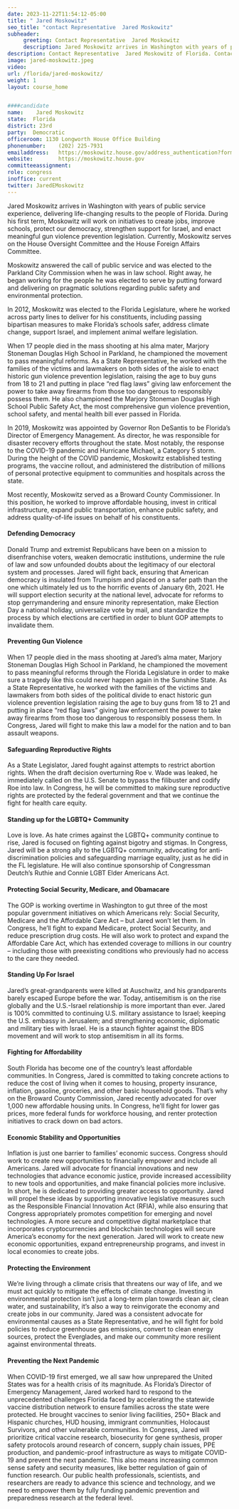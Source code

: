 ```yaml
---
date: 2023-11-22T11:54:12-05:00
title: " Jared Moskowitz"
seo_title: "contact Representative  Jared Moskowitz"
subheader:
     greeting: Contact Representative  Jared Moskowitz 
     description: Jared Moskowitz arrives in Washington with years of public service experience, delivering life-changing results to the people of Florida. 
description: Contact Representative  Jared Moskowitz of Florida. Contact information for  Jared Moskowitz includes email address, phone number, and mailing address.
image: jared-moskowitz.jpeg
video: 
url: /florida/jared-moskowitz/
weight: 1
layout: course_home


####candidate
name:	 Jared Moskowitz
state:	Florida
district: 23rd
party:	Democratic
officeroom:	1130 Longworth House Office Building
phonenumber:	(202) 225-7931
emailaddress:	https://moskowitz.house.gov/address_authentication?form=/contact
website:		https://moskowitz.house.gov
committeeassignment: 
role: congress
inoffice: current
twitter: JaredEMoskowitz
---
```

Jared Moskowitz arrives in Washington with years of public service experience, delivering life-changing results to the people of Florida. During his first term, Moskowitz will work on initiatives to create jobs, improve schools, protect our democracy, strengthen support for Israel, and enact meaningful gun violence prevention legislation. Currently, Moskowitz serves on the House Oversight Committee and the House Foreign Affairs Committee.

Moskowitz answered the call of public service and was elected to the Parkland City Commission when he was in law school. Right away, he began working for the people he was elected to serve by putting forward and delivering on pragmatic solutions regarding public safety and environmental protection.

In 2012, Moskowitz was elected to the Florida Legislature, where he worked across party lines to deliver for his constituents, including passing bipartisan measures to make Florida’s schools safer, address climate change, support Israel, and implement animal welfare legislation.

When 17 people died in the mass shooting at his alma mater, Marjory Stoneman Douglas High School in Parkland, he championed the movement to pass meaningful reforms.  As a State Representative, he worked with the families of the victims and lawmakers on both sides of the aisle to enact historic gun violence prevention legislation, raising the age to buy guns from 18 to 21 and putting in place “red flag laws” giving law enforcement the power to take away firearms from those too dangerous to responsibly possess them. He also championed the Marjory Stoneman Douglas High School Public Safety Act, the most comprehensive gun violence prevention, school safety, and mental health bill ever passed in Florida.

In 2019, Moskowitz was appointed by Governor Ron DeSantis to be Florida’s Director of Emergency Management. As director, he was responsible for disaster recovery efforts throughout the state.  Most notably, the response to the COVID-19 pandemic and Hurricane Michael, a Category 5 storm.  During the height of the COVID pandemic, Moskowitz established testing programs, the vaccine rollout, and administered the distribution of millions of personal protective equipment to communities and hospitals across the state.

Most recently, Moskowitz served as a Broward County Commissioner. In this position, he worked to improve affordable housing, invest in critical infrastructure, expand public transportation, enhance public safety, and address quality-of-life issues on behalf of his constituents.

#### Defending Democracy
Donald Trump and extremist Republicans have been on a mission to disenfranchise voters, weaken democratic institutions, undermine the rule of law and sow unfounded doubts about the legitimacy of our electoral system and processes. Jared will fight back, ensuring that American democracy is insulated from Trumpism and placed on a safer path than the one which ultimately led us to the horrific events of January 6th, 2021. He will support election security at the national level, advocate for reforms to stop gerrymandering and ensure minority representation, make Election Day a national holiday, universalize vote by mail, and standardize the process by which elections are certified in order to blunt GOP attempts to invalidate them.

#### Preventing Gun Violence
When 17 people died in the mass shooting at Jared’s alma mater, Marjory Stoneman Douglas High School in Parkland, he championed the movement to pass meaningful reforms through the Florida Legislature in order to make sure a tragedy like this could never happen again in the Sunshine State. As a State Representative, he worked with the families of the victims and lawmakers from both sides of the political divide to enact historic gun violence prevention legislation raising the age to buy guns from 18 to 21 and putting in place “red flag laws” giving law enforcement the power to take away firearms from those too dangerous to responsibly possess them. In Congress, Jared will fight to make this law a model for the nation and to ban assault weapons.

#### Safeguarding Reproductive Rights
As a State Legislator, Jared fought against attempts to restrict abortion rights. When the draft decision overturning Roe v. Wade was leaked, he immediately called on the U.S. Senate to bypass the filibuster and codify Roe into law. In Congress, he will be committed to making sure reproductive rights are protected by the federal government and that we continue the fight for health care equity.

#### Standing up for the LGBTQ+ Community
Love is love. As hate crimes against the LGBTQ+ community continue to rise, Jared is focused on fighting against bigotry and stigmas. In Congress, Jared will be a strong ally to the LGBTQ+ community, advocating for anti-discrimination policies and safeguarding marriage equality, just as he did in the FL legislature. He will also continue sponsorship of Congressman Deutch’s Ruthie and Connie LGBT Elder Americans Act.

#### Protecting Social Security, Medicare, and Obamacare
The GOP is working overtime in Washington to gut three of the most popular government initiatives on which Americans rely: Social Security, Medicare and the Affordable Care Act – but Jared won’t let them. In Congress, he’ll fight to expand Medicare, protect Social Security, and reduce prescription drug costs. He will also work to protect and expand the Affordable Care Act, which has extended coverage to millions in our country – including those with preexisting conditions who previously had no access to the care they needed.

#### Standing Up For Israel
Jared’s great-grandparents were killed at Auschwitz, and his grandparents barely escaped Europe before the war. Today, antisemitism is on the rise globally and the U.S.-Israel relationship is more important than ever. Jared is 100% committed to continuing U.S. military assistance to Israel; keeping the U.S. embassy in Jerusalem; and strengthening economic, diplomatic and military ties with Israel. He is a staunch fighter against the BDS movement and will work to stop antisemitism in all its forms.

#### Fighting for Affordability
South Florida has become one of the country’s least affordable communities. In Congress, Jared is committed to taking concrete actions to reduce the cost of living when it comes to housing, property insurance, inflation, gasoline, groceries, and other basic household goods. That’s why on the Broward County Commission, Jared recently advocated for over 1,000 new affordable housing units. In Congress, he’ll fight for lower gas prices, more federal funds for workforce housing, and renter protection initiatives to crack down on bad actors.

#### Economic Stability and Opportunities
Inflation is just one barrier to families’ economic success. Congress should work to create new opportunities to financially empower and include all Americans. Jared will advocate for financial innovations and new technologies that advance economic justice, provide increased accessibility to new tools and opportunities, and make financial policies more inclusive. In short, he is dedicated to providing greater access to opportunity. Jared will propel these ideas by supporting innovative legislative measures such as the Responsible Financial Innovation Act (RFIA), while also ensuring that Congress appropriately promotes competition for emerging and novel technologies. A more secure and competitive digital marketplace that incorporates cryptocurrencies and blockchain technologies will secure America’s economy for the next generation. Jared will work to create new economic opportunities, expand entrepreneurship programs, and invest in local economies to create jobs.

#### Protecting the Environment
We’re living through a climate crisis that threatens our way of life, and we must act quickly to mitigate the effects of climate change. Investing in environmental protection isn’t just a long-term plan towards clean air, clean water, and sustainability, it’s also a way to reinvigorate the economy and create jobs in our community. Jared was a consistent advocate for environmental causes as a State Representative, and he will fight for bold policies to reduce greenhouse gas emissions, convert to clean energy sources, protect the Everglades, and make our community more resilient against environmental threats.

#### Preventing the Next Pandemic
When COVID-19 first emerged, we all saw how unprepared the United States was for a health crisis of its magnitude. As Florida’s Director of Emergency Management, Jared worked hard to respond to the unprecedented challenges Florida faced by accelerating the statewide vaccine distribution network to ensure families across the state were protected. He brought vaccines to senior living facilities, 250+ Black and Hispanic churches, HUD housing, immigrant communities, Holocaust Survivors, and other vulnerable communities. In Congress, Jared will prioritize critical vaccine research, biosecurity for gene synthesis, proper safety protocols around research of concern, supply chain issues, PPE production, and pandemic-proof infrastructure as ways to mitigate COVID-19 and prevent the next pandemic. This also means increasing common sense safety and security measures, like better regulation of gain of function research. Our public health professionals, scientists, and researchers are ready to advance this science and technology, and we need to empower them by fully funding pandemic prevention and preparedness research at the federal level.